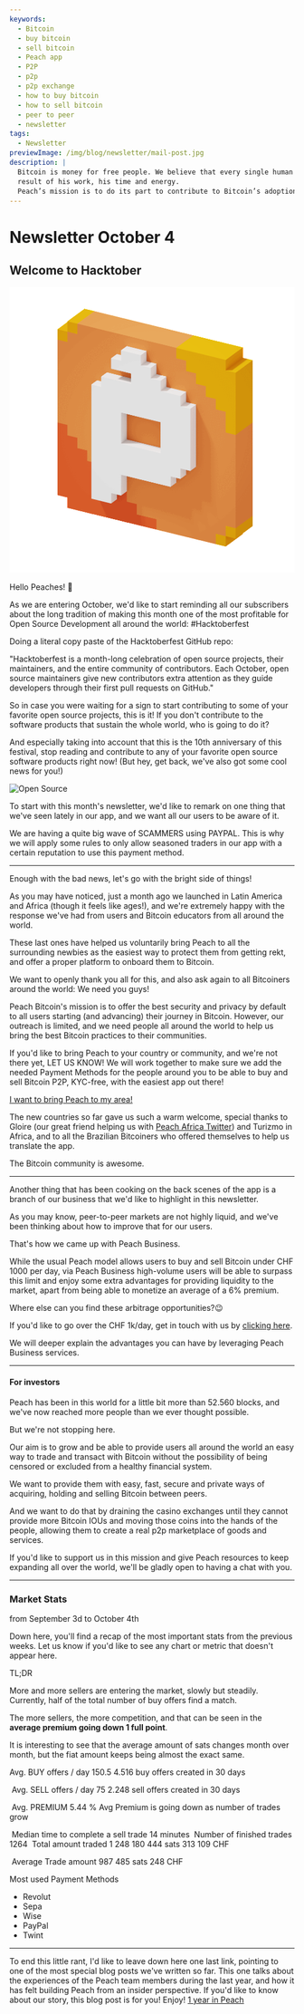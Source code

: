 ```yaml
---
keywords:
  - Bitcoin
  - buy bitcoin
  - sell bitcoin
  - Peach app
  - P2P
  - p2p
  - p2p exchange
  - how to buy bitcoin
  - how to sell bitcoin
  - peer to peer
  - newsletter
tags:
  - Newsletter
previewImage: /img/blog/newsletter/mail-post.jpg
description: |
  Bitcoin is money for free people. We believe that every single human being has the right to choose which money he uses to store his wealth, the
  result of his work, his time and energy.
  Peach’s mission is to do its part to contribute to Bitcoin’s adoption in the hands of the people.
---
```


# Newsletter October 4

## Welcome to Hacktober

![peachy peach bitcoin gif](/img/blog/newsletter/gif-peach.gif)

Hello Peaches! 🍑

As we are entering October, we'd like to start reminding all our subscribers about the long tradition of making this month one of the most profitable for Open Source Development all around the world: #Hacktoberfest

Doing a literal copy paste of the Hacktoberfest GitHub repo:

"Hacktoberfest is a month-long celebration of open source projects, their maintainers, and the entire community of contributors. Each October, open source maintainers give new contributors extra attention as they guide developers through their first pull requests on GitHub."

So in case you were waiting for a sign to start contributing to some of your favorite open source projects, this is it! If you don't contribute to the software products that sustain the whole world, who is going to do it?

And especially taking into account that this is the 10th anniversary of this festival, stop reading and contribute to any of your favorite open source software products right now! (But hey, get back, we've also got some cool news for you!)

![Open Source](https://img.mailinblue.com/5647291/images/content_library/original/651c33bbcd50d109d8495d7c.png)

To start with this month's newsletter, we'd like to remark on one thing that we've seen lately in our app, and we want all our users to be aware of it.

We are having a quite big wave of SCAMMERS using PAYPAL. This is why we will apply some rules to only allow seasoned traders in our app with a certain reputation to use this payment method.

---

Enough with the bad news, let's go with the bright side of things!

As you may have noticed, just a month ago we launched in Latin America and Africa (though it feels like ages!), and we're extremely happy with the response we've had from users and Bitcoin educators from all around the world.

These last ones have helped us voluntarily bring Peach to all the surrounding newbies as the easiest way to protect them from getting rekt, and offer a proper platform to onboard them to Bitcoin.

We want to openly thank you all for this, and also ask again to all Bitcoiners around the world: We need you guys!

Peach Bitcoin's mission is to offer the best security and privacy by default to all users starting (and advancing) their journey in Bitcoin. However, our outreach is limited, and we need people all around the world to help us bring the best Bitcoin practices to their communities.

If you'd like to bring Peach to your country or community, and we're not there yet, LET US KNOW! We will work together to make sure we add the needed Payment Methods for the people around you to be able to buy and sell Bitcoin P2P, KYC-free, with the easiest app out there!

[I want to bring Peach to my area!](http://mailto:hello@peachbitcoin.com/)

The new countries so far gave us such a warm welcome, special thanks to Gloire (our great friend helping us with [Peach Africa Twitter](https://twitter.com/PeachAfrica)) and Turizmo in Africa, and to all the Brazilian Bitcoiners who offered themselves to help us translate the app.

The Bitcoin community is awesome.

---

Another thing that has been cooking on the back scenes of the app is a branch of our business that we'd like to highlight in this newsletter.

As you may know, peer-to-peer markets are not highly liquid, and we've been thinking about how to improve that for our users.

That's how we came up with Peach Business.

While the usual Peach model allows users to buy and sell Bitcoin under CHF 1000 per day, via Peach Business high-volume users will be able to surpass this limit and enjoy some extra advantages for providing liquidity to the market, apart from being able to monetize an average of a 6% premium.

Where else can you find these arbitrage opportunities?😉

If you'd like to go over the CHF 1k/day, get in touch with us by [clicking here](mailto:hello@peachbitcoin.com).

We will deeper explain the advantages you can have by leveraging Peach Business services.

---

#### For investors

Peach has been in this world for a little bit more than 52.560 blocks, and we've now reached more people than we ever thought possible.

But we're not stopping here.

Our aim is to grow and be able to provide users all around the world an easy way to trade and transact with Bitcoin without the possibility of being censored or excluded from a healthy financial system.

We want to provide them with easy, fast, secure and private ways of acquiring, holding and selling Bitcoin between peers.

And we want to do that by draining the casino exchanges until they cannot provide more Bitcoin IOUs and moving those coins into the hands of the people, allowing them to create a real p2p marketplace of goods and services.

If you'd like to support us in this mission and give Peach resources to keep expanding all over the world, we'll be gladly open to having a chat with you.

---

### Market Stats

from September 3d to October 4th

Down here, you'll find a recap of the most important stats from the previous weeks. Let us know if you'd like to see any chart or metric that doesn't appear here.

TL;DR

More and more sellers are entering the market, slowly but steadily. Currently, half of the total number of buy offers find a match.

The more sellers, the more competition, and that can be seen in the **average premium going down 1 full point**.

It is interesting to see that the average amount of sats changes month over month, but the fiat amount keeps being almost the exact same.

Avg. BUY offers / day
150.5
4.516 buy offers created in 30 days

­
Avg. SELL offers / day
75
2.248 sell offers created in 30 days

­
Avg. PREMIUM
5.44 %
Avg Premium is going down as number of trades grow

­
Median time to complete a sell trade
14 minutes
­
Number of finished trades
1264
­
Total amount traded
1 248 180 444 sats
313 109 CHF

­
Average Trade amount
987 485 sats
248 CHF

Most used Payment Methods

- Revolut
- Sepa
- Wise
- PayPal
- Twint

---

To end this little rant, I'd like to leave down here one last link, pointing to one of the most special blog posts we've written so far. This one talks about the experiences of the Peach team members during the last year, and how it has felt building Peach from an insider perspective. If you'd like to know about our story, this blog post is for you! Enjoy!
[1 year in Peach](https://peachbitcoin.com/blog)
